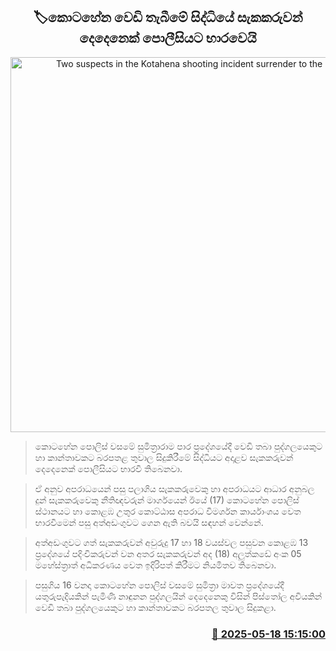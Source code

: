 <p align='center'><b><h2 align='center' title='Two suspects in the Kotahena shooting incident surrender to the police'>🏷කොටහේන වෙඩි තැබීමේ සිද්ධියේ සැකකරුවන් දෙදෙනෙක් පොලීසියට භාර‍වෙයි</h2></b></p>
<p align='center'><img src='https://helakuru.sgp1.cdn.digitaloceanspaces.com/esana/images/lib/arrested2[1].jpg' width='600' alt='Two suspects in the Kotahena shooting incident surrender to the police'></p>

> කොටහේන පොලිස් වසමේ සුමිත්‍රාරාම පාර ප්‍රදේශයේදී වෙඩි තබා පුද්ගලයෙකුට හා කාන්තාවකට බරපතළ තුවාල සිදුකිරීමේ සිද්ධියට අදාළව සැකකරුවන් දෙදෙනෙක් පොලීසියට භාරවී තිබෙනවා.

> ඒ අනුව අපරාධයෙන් පසු පලාගිය සැකකරුවෙකු හා අපරාධයට ආධාර අනුබල දුන් සැකකරුවෙකු නීතිඥවරුන් මාර්ගයෙන් ඊයේ (17) කොටහේන පොලිස් ස්ථානයට හා කොළඹ උතුර කොට්ඨාස අපරාධ විමර්ශන කාර්යාංශය වෙත භාරවීමෙන් පසු අත්අඩංගුවට ගෙන ඇති බවයි සඳහන් වෙන්නේ.

> අත්අඩංගුවට ගත් සැකකරුවන් අවුරුදු 17 හා 18 වයස්වල පසුවන කොළඹ 13 ප්‍රදේශයේ පදිංචිකරුවන් වන අතර සැකකරුවන් අද (18) අලුත්කඩේ අංක 05 මහේස්ත්‍රාත් අධිකරණය වෙත ඉදිරිපත් කිරීමට නියමිතව තිබෙනවා.

> පසුගිය 16 වනදා කොටහේන පොලිස් වසමේ සුමිත්‍රා මාවත ප්‍රදේශයේදී යතුරුපැදියකින් පැමිණි නාඳුනන පුද්ගලයින් දෙදෙනෙකු විසින් පිස්තෝල අවියකින් වෙඩි තබා පුද්ගලයෙකුට හා කාන්තාවකට බරපතල තුවාල සිදුකළා.



<h3 align='right'><a href='https://www.helakuru.lk/esana/p/110188/'>📅 2025-05-18 15:15:00</a></h3>
